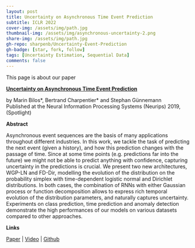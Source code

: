 ```yaml
---
layout: post
title: Uncertainty on Asynchronous Time Event Prediction
subtitle: ICLR 2022
cover-img: /assets/img/path.jpg
thumbnail-img: /assets/img/asynchronous-uncertainty-2.png
share-img: /assets/img/path.jpg
gh-repo: sharpenb/Uncertainty-Event-Prediction
gh-badge: [star, fork, follow]
tags: [Uncertainty Estimation, Sequential Data]
comments: false
---
```


This page is about our paper

[**Uncertainty on Asynchronous Time Event Prediction**](https://papers.nips.cc/paper/2019/file/78efce208a5242729d222e7e6e3e565e-Paper.pdf)

by Marin Bilos\*, Bertrand Charpentier\* and Stephan Günnemann  
Published at the Neural Information Processing Systems (Neurips) 2019, (Spotlight)

**Abstract**

Asynchronous event sequences are the basis of many applications throughout different industries. In this work, we tackle the task of predicting the next event (given a history), and how this prediction changes with the passage of time. Since at some time points (e.g. predictions far into the future) we might not be able to predict anything with confidence, capturing uncertainty in the predictions is crucial. We present two new architectures, WGP-LN and FD-Dir, modelling the evolution of the distribution on the probability simplex with time-dependent logistic normal and Dirichlet distributions. In both cases, the combination of RNNs with either Gaussian process or function decomposition allows to express rich temporal evolution of the distribution parameters, and naturally captures uncertainty. Experiments on class prediction, time prediction and anomaly detection demonstrate the high performances of our models on various datasets compared to other approaches.

**Links**

[Paper](https://papers.nips.cc/paper/2019/file/78efce208a5242729d222e7e6e3e565e-Paper.pdf) | [Video](https://www.youtube.com/watch?v=qMtpK0ECD8c) | [Github](https://github.com/sharpenb/Uncertainty-Event-Prediction)
